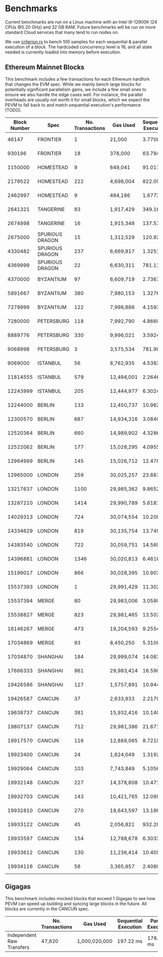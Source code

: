 # Benchmarks

Current benchmarks are run on a Linux machine with an Intel i9-12900K (24 CPUs @5.20 GHz) and 32 GB RAM. Future benchmarks will be run on more standard Cloud services that many tend to run nodes on.

We use [criterion.rs](https://github.com/bheisler/criterion.rs) to bench 100 samples for each sequential & parallel execution of a block. The hardcoded concurrency level is 16, and all state needed is currently loaded into memory before execution.

## Ethereum Mainnet Blocks

This benchmark includes a few transactions for each Ethereum hardfork that changes the EVM spec. While we mainly bench large blocks for potentially significant parallelism gains, we include a few small ones to ensure we also handle the edge cases well. For instance, the parallel overheads are usually not worth it for small blocks, which we expect the PEVM to fall back to and match sequential execution's performance (TODO).

| Block Number | Spec            | No. Transactions | Gas Used   | Sequential Execution | Parallel Execution | P / S    |
| ------------ | --------------- | ---------------- | ---------- | -------------------- | ------------------ | -------- |
| 46147        | FRONTIER        | 1                | 21,000     | 3.7708 µs            | 5.3011 µs          | 1.41     |
| 930196       | FRONTIER        | 18               | 378,000    | 63.784 µs            | 126.81 µs          | 1.99     |
| 1150000      | HOMESTEAD       | 9                | 649,041    | 91.011 µs            | 141.32 µs          | 1.55     |
| 2179522      | HOMESTEAD       | 222              | 4,698,004  | 822.09 µs            | 1.5732 ms          | 1.91     |
| 2462997      | HOMESTEAD       | 9                | 484,186    | 1.6773 ms            | 1.9072 ms          | 1.14     |
| 2641321      | TANGERINE       | 83               | 1,917,429  | 349.16 µs            | 670.33 µs          | 1.92     |
| 2674998      | TANGERINE       | 16               | 1,915,348  | 137.57 µs            | 148.18 µs          | 1.08     |
| 2675000      | SPURIOUS DRAGON | 15               | 1,312,529  | 120.92 µs            | 145.11 µs          | 1.2      |
| 4330482      | SPURIOUS DRAGON | 237              | 6,669,817  | 1.3251 ms            | 722.60 µs          | **0.55** |
| 4369999      | SPURIOUS DRAGON | 22               | 6,630,311  | 781.11 µs            | 386.37 µs          | **0.49** |
| 4370000      | BYZANTIUM       | 97               | 6,609,719  | 2.7367 ms            | 3.8830 ms          | 1.42     |
| 5891667      | BYZANTIUM       | 380              | 7,980,153  | 1.3276 ms            | 2.6306 ms          | 1.98     |
| 7279999      | BYZANTIUM       | 122              | 7,998,886  | 4.1593 ms            | 1.6159 ms          | **0.39** |
| 7280000      | PETERSBURG      | 118              | 7,992,790  | 4.8660 ms            | 2.6964 ms          | **0.55** |
| 8889776      | PETERSBURG      | 330              | 9,996,021  | 3.5924 ms            | 1.9085 ms          | **0.53** |
| 9068998      | PETERSBURG      | 3                | 3,575,534  | 781.99 µs            | 983.79 µs          | 1.26     |
| 9069000      | ISTANBUL        | 56               | 8,762,935  | 4.5383 ms            | 4.0281 ms          | **0.89** |
| 11814555     | ISTANBUL        | 579              | 12,494,001 | 2.2646 ms            | 4.0547 ms          | 1.79     |
| 12243999     | ISTANBUL        | 205              | 12,444,977 | 6.3024 ms            | 4.5665 ms          | **0.72** |
| 12244000     | BERLIN          | 133              | 12,450,737 | 10.962 ms            | 10.553 ms          | **0.96** |
| 12300570     | BERLIN          | 687              | 14,934,316 | 3.0840 ms            | 4.6802 ms          | 1.52     |
| 12520364     | BERLIN          | 660              | 14,989,902 | 4.3286 ms            | 6.1620 ms          | 1.42     |
| 12522062     | BERLIN          | 177              | 15,028,295 | 4.0955 ms            | 2.9602 ms          | **0.72** |
| 12964999     | BERLIN          | 145              | 15,026,712 | 12.478 ms            | 11.795 ms          | **0.95** |
| 12965000     | LONDON          | 259              | 30,025,257 | 23.887 ms            | 10.966 ms          | **0.46** |
| 13217637     | LONDON          | 1100             | 29,985,362 | 9.8652 ms            | 8.2621 ms          | **0.84** |
| 13287210     | LONDON          | 1414             | 29,990,789 | 5.6181 ms            | 10.433 ms          | 1.86     |
| 14029313     | LONDON          | 724              | 30,074,554 | 10.208 ms            | 4.1804 ms          | **0.41** |
| 14334629     | LONDON          | 819              | 30,135,754 | 13.749 ms            | 9.3324 ms          | **0.68** |
| 14383540     | LONDON          | 722              | 30,059,751 | 14.560 ms            | 8.0214 ms          | **0.55** |
| 14396881     | LONDON          | 1346             | 30,020,813 | 6.4616 ms            | 9.6931 ms          | 1.5      |
| 15199017     | LONDON          | 866              | 30,028,395 | 10.903 ms            | 5.6515 ms          | **0.52** |
| 15537393     | LONDON          | 1                | 29,991,429 | 11.302 µs            | 23.862 µs          | 2.11     |
| 15537394     | MERGE           | 80               | 29,983,006 | 3.0580 ms            | 2.5210 ms          | **0.82** |
| 15538827     | MERGE           | 823              | 29,981,465 | 13.502 ms            | 9.4085 ms          | **0.7**  |
| 16146267     | MERGE           | 473              | 19,204,593 | 9.2554 ms            | 4.2455 ms          | **0.46** |
| 17034869     | MERGE           | 93               | 8,450,250  | 5.3108 ms            | 3.4269 ms          | **0.65** |
| 17034870     | SHANGHAI        | 184              | 29,999,074 | 14.083 ms            | 12.447 ms          | **0.88** |
| 17666333     | SHANGHAI        | 961              | 29,983,414 | 16.590 ms            | 11.403 ms          | **0.69** |
| 19426586     | SHANGHAI        | 127              | 1,5757,891 | 10.944 ms            | 12.615 ms          | 1.15     |
| 19426587     | CANCUN          | 37               | 2,633,933  | 2.2179 ms            | 1.4594 ms          | **0.66** |
| 19638737     | CANCUN          | 381              | 15,932,416 | 10.140 ms            | 9.1996 ms          | **0.91** |
| 19807137     | CANCUN          | 712              | 29,981,386 | 21.671 ms            | 16.981 ms          | **0.78** |
| 19917570     | CANCUN          | 116              | 12,889,065 | 8.7210 ms            | 6.4054 ms          | **0.73** |
| 19923400     | CANCUN          | 24               | 1,624,049  | 1.3192 ms            | 1.4411 ms          | 1.09     |
| 19929064     | CANCUN          | 103              | 7,743,849  | 5.1056 ms            | 4.1899 ms          | **0.82** |
| 19932148     | CANCUN          | 227              | 14,378,808 | 10.471 ms            | 8.5175 ms          | **0.81** |
| 19932703     | CANCUN          | 143              | 10,421,765 | 12.099 ms            | 7.5640 ms          | **0.63** |
| 19932810     | CANCUN          | 270              | 18,643,597 | 13.186 ms            | 11.060 ms          | **0.84** |
| 19933122     | CANCUN          | 45               | 2,056,821  | 932.28 µs            | 800.30 µs          | **0.86** |
| 19933597     | CANCUN          | 154              | 12,788,678 | 6.3033 ms            | 5.4695 ms          | **0.87** |
| 19933612     | CANCUN          | 130              | 11,236,414 | 10.409 ms            | 5.3239 ms          | **0.51** |
| 19934116     | CANCUN          | 58               | 3,365,857  | 2.4080 ms            | 1.7398 ms          | **0.72** |

## Gigagas

This benchmark includes mocked blocks that exceed 1 Gigagas to see how PEVM can speed up building and syncing large blocks in the future. All blocks are currently in the CANCUN spec.

|                           | No. Transactions | Gas Used      | Sequential Execution | Parallel Execution | P / S   |
| ------------------------- | ---------------- | ------------- | -------------------- | ------------------ | ------- |
| Independent Raw Transfers | 47,620           | 1,000,020,000 | 197.22 ms            | 178.64 ms          | **91%** |
